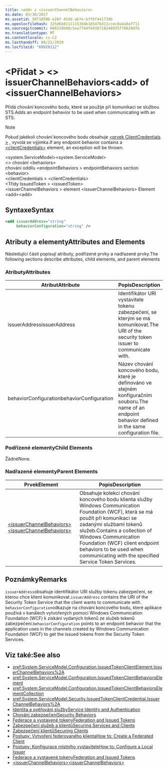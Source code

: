 ```yaml
---
title: <add> z <issuerChannelBehaviors>
ms.date: 03/30/2017
ms.assetid: 50710506-e28f-45dd-ab7e-bff6f44173db
ms.openlocfilehash: 325d6b8111115384b18547bd11ccec8a4a8af711
ms.sourcegitcommit: 68653db98c5ea7744fd438710248935f70020dfb
ms.translationtype: MT
ms.contentlocale: cs-CZ
ms.lasthandoff: 08/22/2019
ms.locfileid: "69920112"
---
```

# <a name="add-of-issuerchannelbehaviors"></a><span data-ttu-id="a5545-102">\<Přidat > \<> issuerChannelBehaviors</span><span class="sxs-lookup"><span data-stu-id="a5545-102">\<add> of \<issuerChannelBehaviors></span></span>

<span data-ttu-id="a5545-103">Přidá chování koncového bodu, které se použije při komunikaci se službou STS.</span><span class="sxs-lookup"><span data-stu-id="a5545-103">Adds an endpoint behavior to be used when communicating with an STS.</span></span>

> [!NOTE]
> <span data-ttu-id="a5545-104">Pokud jakékoli chování koncového bodu obsahuje [ \<prvek ClientCredentials >](clientcredentials.md) , vyvolá se výjimka.</span><span class="sxs-lookup"><span data-stu-id="a5545-104">If any endpoint behavior contains a [\<clientCredentials>](clientcredentials.md) element, an exception will be thrown.</span></span>

<span data-ttu-id="a5545-105">\<system.ServiceModel></span><span class="sxs-lookup"><span data-stu-id="a5545-105">\<system.ServiceModel></span></span>\
<span data-ttu-id="a5545-106">\<> chování </span><span class="sxs-lookup"><span data-stu-id="a5545-106">\<behaviors></span></span>\
<span data-ttu-id="a5545-107">chování oddílu \<endpointBehaviors > </span><span class="sxs-lookup"><span data-stu-id="a5545-107">endpointBehaviors section \<behavior></span></span>\
<span data-ttu-id="a5545-108">\<clientCredentials > </span><span class="sxs-lookup"><span data-stu-id="a5545-108">\<clientCredentials></span></span>\
<span data-ttu-id="a5545-109">\<Třídy IssuedToken > </span><span class="sxs-lookup"><span data-stu-id="a5545-109">\<issuedToken></span></span>\
<span data-ttu-id="a5545-110">\<issuerChannelBehaviors > element </span><span class="sxs-lookup"><span data-stu-id="a5545-110">\<issuerChannelBehaviors> Element</span></span>\
<span data-ttu-id="a5545-111">\<add></span><span class="sxs-lookup"><span data-stu-id="a5545-111">\<add></span></span>

## <a name="syntax"></a><span data-ttu-id="a5545-112">Syntaxe</span><span class="sxs-lookup"><span data-stu-id="a5545-112">Syntax</span></span>

```xml
<add issuerAddress="string"
     behaviorConfiguration="string" />
```

## <a name="attributes-and-elements"></a><span data-ttu-id="a5545-113">Atributy a elementy</span><span class="sxs-lookup"><span data-stu-id="a5545-113">Attributes and Elements</span></span>

<span data-ttu-id="a5545-114">Následující části popisují atributy, podřízené prvky a nadřazené prvky.</span><span class="sxs-lookup"><span data-stu-id="a5545-114">The following sections describe attributes, child elements, and parent elements</span></span>

### <a name="attributes"></a><span data-ttu-id="a5545-115">Atributy</span><span class="sxs-lookup"><span data-stu-id="a5545-115">Attributes</span></span>

|<span data-ttu-id="a5545-116">Atribut</span><span class="sxs-lookup"><span data-stu-id="a5545-116">Attribute</span></span>|<span data-ttu-id="a5545-117">Popis</span><span class="sxs-lookup"><span data-stu-id="a5545-117">Description</span></span>|
|---------------|-----------------|
|<span data-ttu-id="a5545-118">issuerAddress</span><span class="sxs-lookup"><span data-stu-id="a5545-118">issuerAddress</span></span>|<span data-ttu-id="a5545-119">Identifikátor URI vystavitele tokenu zabezpečení, se kterým se má komunikovat.</span><span class="sxs-lookup"><span data-stu-id="a5545-119">The URI of the security token issuer to communicate with.</span></span>|
|<span data-ttu-id="a5545-120">behaviorConfiguration</span><span class="sxs-lookup"><span data-stu-id="a5545-120">behaviorConfiguration</span></span>|<span data-ttu-id="a5545-121">Název chování koncového bodu, které je definováno ve stejném konfiguračním souboru.</span><span class="sxs-lookup"><span data-stu-id="a5545-121">The name of an endpoint behavior defined in the same configuration file.</span></span>|

### <a name="child-elements"></a><span data-ttu-id="a5545-122">Podřízené elementy</span><span class="sxs-lookup"><span data-stu-id="a5545-122">Child Elements</span></span>

<span data-ttu-id="a5545-123">Žádné</span><span class="sxs-lookup"><span data-stu-id="a5545-123">None.</span></span>

### <a name="parent-elements"></a><span data-ttu-id="a5545-124">Nadřazené elementy</span><span class="sxs-lookup"><span data-stu-id="a5545-124">Parent Elements</span></span>

|<span data-ttu-id="a5545-125">Prvek</span><span class="sxs-lookup"><span data-stu-id="a5545-125">Element</span></span>|<span data-ttu-id="a5545-126">Popis</span><span class="sxs-lookup"><span data-stu-id="a5545-126">Description</span></span>|
|-------------|-----------------|
|[<span data-ttu-id="a5545-127">\<issuerChannelBehaviors></span><span class="sxs-lookup"><span data-stu-id="a5545-127">\<issuerChannelBehaviors></span></span>](issuerchannelbehaviors-element.md)|<span data-ttu-id="a5545-128">Obsahuje kolekci chování koncového bodu klienta služby Windows Communication Foundation (WCF), která se má použít při komunikaci se zadanými službami tokenů služeb.</span><span class="sxs-lookup"><span data-stu-id="a5545-128">Contains a collection of Windows Communication Foundation (WCF) client endpoint behaviors to be used when communicating with the specified Service Token Services.</span></span>|

## <a name="remarks"></a><span data-ttu-id="a5545-129">Poznámky</span><span class="sxs-lookup"><span data-stu-id="a5545-129">Remarks</span></span>

<span data-ttu-id="a5545-130">`issuerAddress`obsahuje identifikátor URI služby tokenu zabezpečení, se kterou chce klient komunikovat.</span><span class="sxs-lookup"><span data-stu-id="a5545-130">`issuerAddress` contains the URI of the Security Token Service that the client wants to communicate with.</span></span> <span data-ttu-id="a5545-131">`behaviorConfiguration`odkazuje na chování koncového bodu, které aplikace používá v kanálech vytvořených pomocí Windows Communication Foundation (WCF) k získání vydaných tokenů ze služeb tokenů zabezpečení.</span><span class="sxs-lookup"><span data-stu-id="a5545-131">`behaviorConfiguration` points to an endpoint behavior that the application uses in the channels created by Windows Communication Foundation (WCF) to get the issued tokens from the Security Token Services.</span></span>

## <a name="see-also"></a><span data-ttu-id="a5545-132">Viz také:</span><span class="sxs-lookup"><span data-stu-id="a5545-132">See also</span></span>

- <xref:System.ServiceModel.Configuration.IssuedTokenClientElement.IssuerChannelBehaviors%2A>
- <xref:System.ServiceModel.Configuration.IssuedTokenClientBehaviorsElement>
- <xref:System.ServiceModel.Configuration.IssuedTokenClientBehaviorsElementCollection>
- <xref:System.ServiceModel.Security.IssuedTokenClientCredential.IssuerChannelBehaviors%2A>
- [<span data-ttu-id="a5545-133">Identita a ověřování služby</span><span class="sxs-lookup"><span data-stu-id="a5545-133">Service Identity and Authentication</span></span>](../../../wcf/feature-details/service-identity-and-authentication.md)
- [<span data-ttu-id="a5545-134">Chování zabezpečení</span><span class="sxs-lookup"><span data-stu-id="a5545-134">Security Behaviors</span></span>](../../../wcf/feature-details/security-behaviors-in-wcf.md)
- [<span data-ttu-id="a5545-135">Federace a vystavené tokeny</span><span class="sxs-lookup"><span data-stu-id="a5545-135">Federation and Issued Tokens</span></span>](../../../wcf/feature-details/federation-and-issued-tokens.md)
- [<span data-ttu-id="a5545-136">Zabezpečení služeb a klientů</span><span class="sxs-lookup"><span data-stu-id="a5545-136">Securing Services and Clients</span></span>](../../../wcf/feature-details/securing-services-and-clients.md)
- [<span data-ttu-id="a5545-137">Zabezpečení klientů</span><span class="sxs-lookup"><span data-stu-id="a5545-137">Securing Clients</span></span>](../../../wcf/securing-clients.md)
- [<span data-ttu-id="a5545-138">Postupy: Vytvoření federovaného klienta</span><span class="sxs-lookup"><span data-stu-id="a5545-138">How to: Create a Federated Client</span></span>](../../../wcf/feature-details/how-to-create-a-federated-client.md)
- [<span data-ttu-id="a5545-139">Postupy: Konfigurace místního vystavitele</span><span class="sxs-lookup"><span data-stu-id="a5545-139">How to: Configure a Local Issuer</span></span>](../../../wcf/feature-details/how-to-configure-a-local-issuer.md)
- [<span data-ttu-id="a5545-140">Federace a vystavené tokeny</span><span class="sxs-lookup"><span data-stu-id="a5545-140">Federation and Issued Tokens</span></span>](../../../wcf/feature-details/federation-and-issued-tokens.md)
- [<span data-ttu-id="a5545-141">\<issuerChannelBehaviors></span><span class="sxs-lookup"><span data-stu-id="a5545-141">\<issuerChannelBehaviors></span></span>](issuerchannelbehaviors-element.md)
